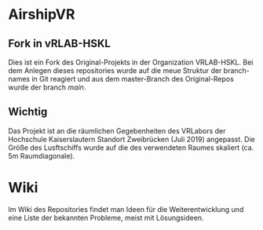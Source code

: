 # AirshipVR

## Fork in vRLAB-HSKL
Dies ist ein Fork des Original-Projekts in der Organization VRLAB-HSKL. Bei dem Anlegen dieses repositories wurde auf die meue Struktur der branch-names in Git reagiert und aus dem master-Branch des Original-Repos wurde der branch *main*.

## Wichtig
Das Projekt ist an die räumlichen Gegebenheiten des VRLabors der Hochschule Kaiserslautern Standort Zweibrücken (Juli 2019) angepasst. 
Die Größe des Lusftschiffs wurde auf die des verwendeten Raumes skaliert (ca. 5m Raumdiagonale). 

# Wiki
Im Wiki des Repositories findet man Ideen für die Weiterentwicklung und eine Liste der bekannten Probleme, meist mit Lösungsideen.
